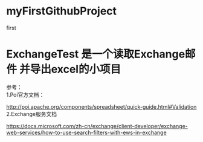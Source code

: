 # myFirstGithubProject
first
# ExchangeTest 是一个读取Exchange邮件 并导出excel的小项目
参考：<br>
1.Poi官方文档：

http://poi.apache.org/components/spreadsheet/quick-guide.html#Validation<br>
2.Exchange服务文档

https://docs.microsoft.com/zh-cn/exchange/client-developer/exchange-web-services/how-to-use-search-filters-with-ews-in-exchange<br>

